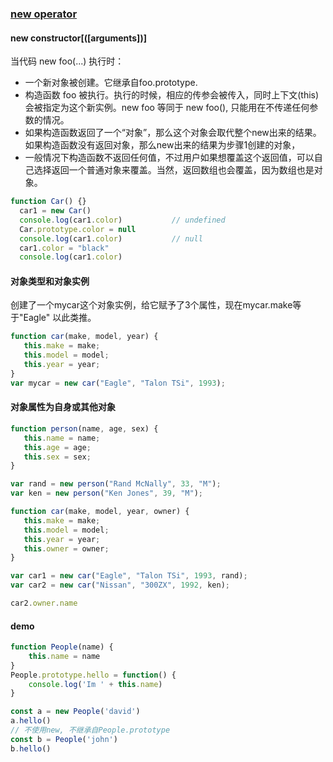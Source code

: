### [new operator][new]

#### new constructor[([arguments])]

当代码 new foo(...) 执行时：

* 一个新对象被创建。它继承自foo.prototype.
* 构造函数 foo 被执行。执行的时候，相应的传参会被传入，同时上下文(this)会被指定为这个新实例。new foo 等同于 new foo(), 只能用在不传递任何参数的情况。
* 如果构造函数返回了一个“对象”，那么这个对象会取代整个new出来的结果。如果构造函数没有返回对象，那么new出来的结果为步骤1创建的对象，
* 一般情况下构造函数不返回任何值，不过用户如果想覆盖这个返回值，可以自己选择返回一个普通对象来覆盖。当然，返回数组也会覆盖，因为数组也是对象。

```js
function Car() {}
  car1 = new Car()
  console.log(car1.color)           // undefined
  Car.prototype.color = null
  console.log(car1.color)           // null
  car1.color = "black"
  console.log(car1.color)   
```

#### 对象类型和对象实例

创建了一个mycar这个对象实例，给它赋予了3个属性，现在mycar.make等于"Eagle" 以此类推。

```js
function car(make, model, year) {
   this.make = make;
   this.model = model;
   this.year = year;
}
var mycar = new car("Eagle", "Talon TSi", 1993);
```

#### 对象属性为自身或其他对象

```js
function person(name, age, sex) {
   this.name = name;
   this.age = age;
   this.sex = sex;
}

var rand = new person("Rand McNally", 33, "M");
var ken = new person("Ken Jones", 39, "M");

function car(make, model, year, owner) {
   this.make = make;
   this.model = model;
   this.year = year;
   this.owner = owner;
}

var car1 = new car("Eagle", "Talon TSi", 1993, rand);
var car2 = new car("Nissan", "300ZX", 1992, ken);

car2.owner.name
```

#### demo
```js
function People(name) {
    this.name = name
}
People.prototype.hello = function() {
    console.log('Im ' + this.name)
}

const a = new People('david')
a.hello()
// 不使用new, 不继承自People.prototype
const b = People('john')
b.hello()
```
[new]:https://developer.mozilla.org/zh-CN/docs/Web/JavaScript/Reference/Operators/new


